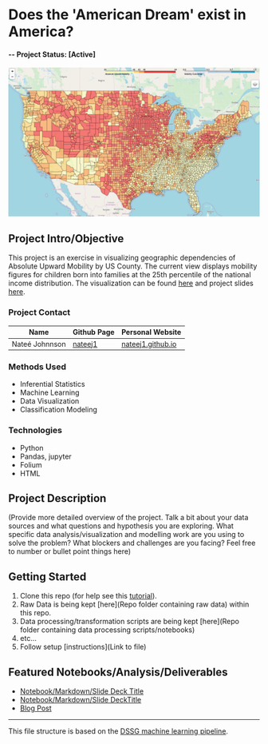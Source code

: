 # Does the 'American Dream' exist in America? 

#### -- Project Status: [Active]

![AUM-map](../AUM-map-preview.png)

## Project Intro/Objective


This project is an exercise in visualizing geographic dependencies of Absolute Upward Mobility by US County. The current view displays mobility figures for children born into families at the 25th percentile of the national income distribution.
The visualization can be found [here](http://nateej1.github.io/AmericanDream_Geo) and project slides [here](https://drive.google.com/open?id=1kgFc8XZJ-JGDLEMXgHrtzB9Rw8NsO-NQ).

### Project Contact
|Name     |  Github Page   |  Personal Website  |
|---------|-----------------|--------------------|
|Nateé Johnnson | [nateej1](https://github.com/nateej1)| [nateej1.github.io](https://nateej1.github.io/)  |

### Methods Used
* Inferential Statistics
* Machine Learning
* Data Visualization
* Classification Modeling


### Technologies
* Python
* Pandas, jupyter
* Folium
* HTML

## Project Description
(Provide more detailed overview of the project.  Talk a bit about your data sources and what questions and hypothesis you are exploring. What specific data analysis/visualization and modelling work are you using to solve the problem? What blockers and challenges are you facing?  Feel free to number or bullet point things here)


## Getting Started

1. Clone this repo (for help see this [tutorial](https://help.github.com/articles/cloning-a-repository/)).
2. Raw Data is being kept [here](Repo folder containing raw data) within this repo.
3. Data processing/transformation scripts are being kept [here](Repo folder containing data processing scripts/notebooks)
4. etc...
5. Follow setup [instructions](Link to file)

## Featured Notebooks/Analysis/Deliverables
* [Notebook/Markdown/Slide Deck Title](#)
* [Notebook/Markdown/Slide DeckTitle](#)
* [Blog Post](#)

---

This file structure is based on the [DSSG machine learning pipeline](https://github.com/dssg/hitchhikers-guide/tree/master/sources/curriculum/0_before_you_start/pipelines-and-project-workflow).
